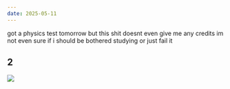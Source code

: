 ```yaml
---
date: 2025-05-11
---
```


got a physics test tomorrow but this shit doesnt even give me any credits im not even sure if i should be bothered studying or just fail it

## 2

![](https://i.imgur.com/nVoJW2Y.png)